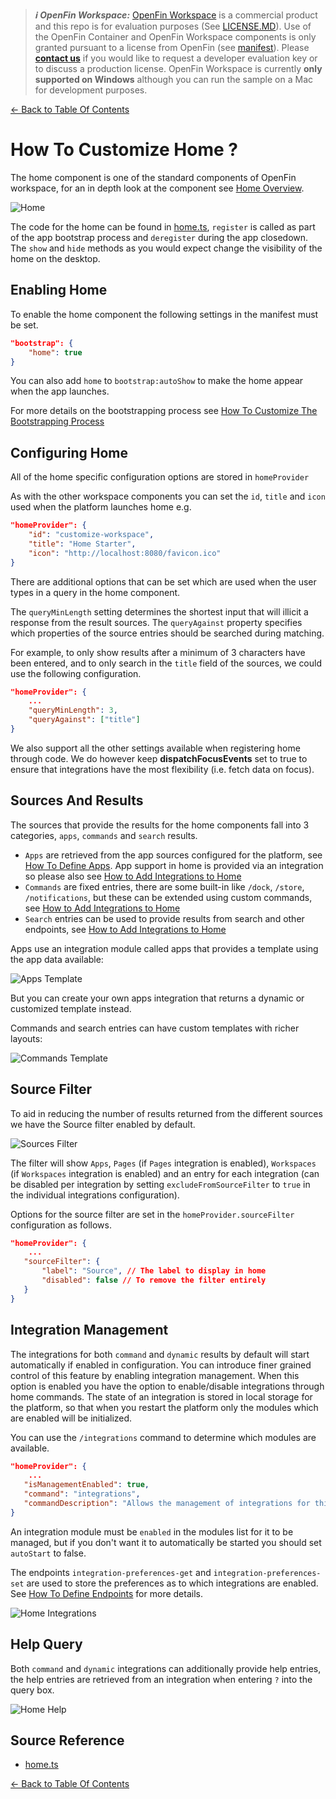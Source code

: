 > **_:information_source: OpenFin Workspace:_** [OpenFin Workspace](https://www.openfin.co/workspace/) is a commercial product and this repo is for evaluation purposes (See [LICENSE.MD](../LICENSE.MD)). Use of the OpenFin Container and OpenFin Workspace components is only granted pursuant to a license from OpenFin (see [manifest](../public/manifest.fin.json)). Please [**contact us**](https://www.openfin.co/workspace/poc/) if you would like to request a developer evaluation key or to discuss a production license.
> OpenFin Workspace is currently **only supported on Windows** although you can run the sample on a Mac for development purposes.

[<- Back to Table Of Contents](../README.md)

# How To Customize Home ?

The home component is one of the standard components of OpenFin workspace, for an in depth look at the component see [Home Overview](https://developers.openfin.co/of-docs/docs/cli-providers).

![Home](./assets/home.png)

The code for the home can be found in [home.ts](../client/src/framework/workspace/home.ts), `register` is called as part of the app bootstrap process and `deregister` during the app closedown. The `show` and `hide` methods as you would expect change the visibility of the home on the desktop.

## Enabling Home

To enable the home component the following settings in the manifest must be set.

```json
"bootstrap": {
    "home": true
}
```

You can also add `home` to `bootstrap:autoShow` to make the home appear when the app launches.

For more details on the bootstrapping process see [How To Customize The Bootstrapping Process](./how-to-customize-the-bootstrapping-process.md)

## Configuring Home

All of the home specific configuration options are stored in `homeProvider`

As with the other workspace components you can set the `id`, `title` and `icon` used when the platform launches home e.g.

```json
"homeProvider": {
    "id": "customize-workspace",
    "title": "Home Starter",
    "icon": "http://localhost:8080/favicon.ico"
}
```

There are additional options that can be set which are used when the user types in a query in the home component.

The `queryMinLength` setting determines the shortest input that will illicit a response from the result sources. The `queryAgainst` property specifies which properties of the source entries should be searched during matching.

For example, to only show results after a minimum of 3 characters have been entered, and to only search in the `title` field of the sources, we could use the following configuration.

```json
"homeProvider": {
    ...
    "queryMinLength": 3,
    "queryAgainst": ["title"]
}
```

We also support all the other settings available when registering home through code. We do however keep **dispatchFocusEvents** set to true to ensure that integrations have the most flexibility (i.e. fetch data on focus).

## Sources And Results

The sources that provide the results for the home components fall into 3 categories, `apps`, `commands` and `search` results.

- `Apps` are retrieved from the app sources configured for the platform, see [How To Define Apps](./how-to-define-apps.md). App support in home is provided via an integration so please also see [How to Add Integrations to Home](./how-to-add-integrations-to-home.md)
- `Commands` are fixed entries, there are some built-in like `/dock`, `/store`, `/notifications`, but these can be extended using custom commands, see [How to Add Integrations to Home](./how-to-add-integrations-to-home.md)
- `Search` entries can be used to provide results from search and other endpoints, see [How to Add Integrations to Home](./how-to-add-integrations-to-home.md)

Apps use an integration module called apps that provides a template using the app data available:

![Apps Template](./assets/home-apps.png)

But you can create your own apps integration that returns a dynamic or customized template instead.

Commands and search entries can have custom templates with richer layouts:

![Commands Template](./assets/home-commands.png)

## Source Filter

To aid in reducing the number of results returned from the different sources we have the Source filter enabled by default.

![Sources Filter](./assets/home-sources-filter.png)

The filter will show `Apps`, `Pages` (if `Pages` integration is enabled), `Workspaces` (if `Workspaces` integration is enabled) and an entry for each integration (can be disabled per integration by setting `excludeFromSourceFilter` to `true` in the individual integrations configuration).

Options for the source filter are set in the `homeProvider.sourceFilter` configuration as follows.

```json
"homeProvider": {
    ...
   "sourceFilter": {
       "label": "Source", // The label to display in home
       "disabled": false // To remove the filter entirely
   }
}
```

## Integration Management

The integrations for both `command` and `dynamic` results by default will start automatically if enabled in configuration. You can introduce finer grained control of this feature by enabling integration management. When this option is enabled you have the option to enable/disable integrations through home commands. The state of an integration is stored in local storage for the platform, so that when you restart the platform only the modules which are enabled will be initialized.

You can use the `/integrations` command to determine which modules are available.

```json
"homeProvider": {
    ...
   "isManagementEnabled": true,
   "command": "integrations",
   "commandDescription": "Allows the management of integrations for this platform. You can decide whether enabled integrations should be included when a query is entered.",
}
```

An integration module must be `enabled` in the modules list for it to be managed, but if you don't want it to automatically be started you should set `autoStart` to false.

The endpoints `integration-preferences-get` and `integration-preferences-set` are used to store the preferences as to which integrations are enabled. See [How To Define Endpoints](./how-to-define-endpoints.md) for more details.

![Home Integrations](./assets/home-integrations.png)

## Help Query

Both `command` and `dynamic` integrations can additionally provide help entries, the help entries are retrieved from an integration when entering `?` into the query box.

![Home Help](./assets/home-help.png)

## Source Reference

- [home.ts](../client/src/framework/workspace/home.ts)

[<- Back to Table Of Contents](../README.md)

